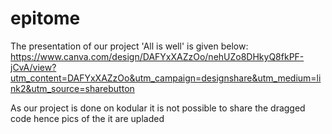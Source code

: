 # epitome
The presentation of our project 'All is well' is given below:
https://www.canva.com/design/DAFYxXAZzOo/nehUZo8DHkyQ8fkPF-jCvA/view?utm_content=DAFYxXAZzOo&utm_campaign=designshare&utm_medium=link2&utm_source=sharebutton

As our project is done on kodular it is not possible to share the dragged code hence pics of the it are upladed
